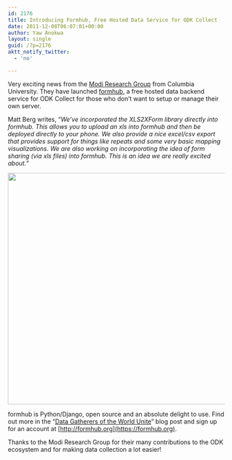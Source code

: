 ```yaml
---
id: 2176
title: Introducing Formhub, Free Hosted Data Service for ODK Collect
date: 2011-12-08T06:07:01+00:00
author: Yaw Anokwa
layout: single
guid: /?p=2176
aktt_notify_twitter:
  - 'no'

---
```

Very exciting news from the [Modi Research Group](http://modi.mech.columbia.edu/) from Columbia University. They have launched [formhub](https://formhub.org), a free hosted data backend service for ODK Collect for those who don&#8217;t want to setup or manage their own server.

Matt Berg writes, &#8220;_We&#8217;ve incorporated the XLS2XForm library directly into formhub. This allows you to upload an xls into formhub and then be deployed directly to your phone. We also provide a nice excel/csv export that provides support for things like repeats and some very basic mapping visualizations. We are also working on incorporating the idea of form sharing (via xls files) into formhub. This is an idea we are really excited about._&#8221;

<img src="https://formhub.org/static/tutorial/map.png" width="538" />

formhub is Python/Django, open source and an absolute delight to use. Find out more in the &#8220;[Data Gatherers of the World Unite](http://blog.formhub.org/2011/12/05/data-gatherers-of-the-world-unite/)&#8221; blog post and sign up for an account at [http://formhub.org](https://formhub.org).

Thanks to the Modi Research Group for their many contributions to the ODK ecosystem and for making data collection a lot easier!

